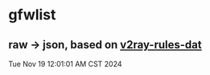 # gfwlist
## raw -> json, based on [v2ray-rules-dat](https://github.com/Loyalsoldier/v2ray-rules-dat)
Tue Nov 19 12:01:01 AM CST 2024

